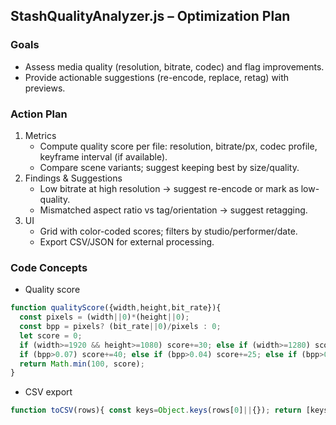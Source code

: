 ## StashQualityAnalyzer.js – Optimization Plan

### Goals
- Assess media quality (resolution, bitrate, codec) and flag improvements.
- Provide actionable suggestions (re-encode, replace, retag) with previews.

### Action Plan
1) Metrics
   - Compute quality score per file: resolution, bitrate/px, codec profile, keyframe interval (if available).
   - Compare scene variants; suggest keeping best by size/quality.
2) Findings & Suggestions
   - Low bitrate at high resolution -> suggest re-encode or mark as low-quality.
   - Mismatched aspect ratio vs tag/orientation -> suggest retagging.
3) UI
   - Grid with color-coded scores; filters by studio/performer/date.
   - Export CSV/JSON for external processing.

### Code Concepts
- Quality score
```js
function qualityScore({width,height,bit_rate}){
  const pixels = (width||0)*(height||0);
  const bpp = pixels? (bit_rate||0)/pixels : 0;
  let score = 0;
  if (width>=1920 && height>=1080) score+=30; else if (width>=1280) score+=15;
  if (bpp>0.07) score+=40; else if (bpp>0.04) score+=25; else if (bpp>0.02) score+=10;
  return Math.min(100, score);
}
```
- CSV export
```js
function toCSV(rows){ const keys=Object.keys(rows[0]||{}); return [keys.join(','), ...rows.map(r=>keys.map(k=>JSON.stringify(r[k]??'')).join(','))].join('\n'); }
```




